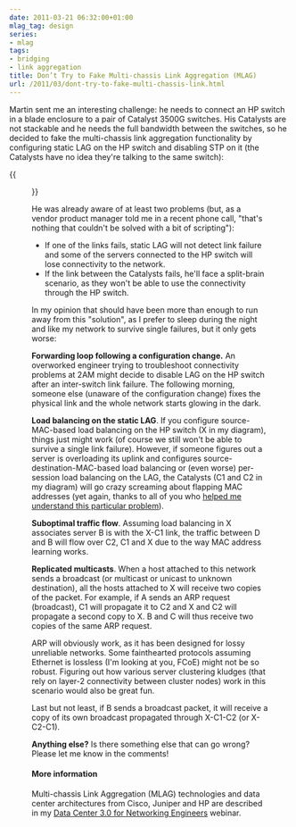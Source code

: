 ```yaml
---
date: 2011-03-21 06:32:00+01:00
mlag_tag: design
series:
- mlag
tags:
- bridging
- link aggregation
title: Don’t Try to Fake Multi-chassis Link Aggregation (MLAG)
url: /2011/03/dont-try-to-fake-multi-chassis-link.html
---
```

Martin sent me an interesting challenge: he needs to connect an HP switch in a blade enclosure to a pair of Catalyst 3500G switches. His Catalysts are not stackable and he needs the full bandwidth between the switches, so he decided to fake the multi-chassis link aggregation functionality by configuring static LAG on the HP switch and disabling STP on it (the Catalysts have no idea they're talking to the same switch):
<!--more-->
{{<figure src="/2011/03/s1600-FakeMLAG.png" caption="Faking MLAG like a boss">}}

He was already aware of at least two problems (but, as a vendor product manager told me in a recent phone call, \"that\'s nothing that couldn\'t be solved with a bit of scripting\"):

-   If one of the links fails, static LAG will not detect link failure and some of the servers connected to the HP switch will lose connectivity to the network.
-   If the link between the Catalysts fails, he'll face a split-brain scenario, as they won't be able to use the connectivity through the HP switch.

In my opinion that should have been more than enough to run away from this "solution", as I prefer to sleep during the night and like my network to survive single failures, but it only gets worse:

**Forwarding loop following a configuration change.** An overworked engineer trying to troubleshoot connectivity problems at 2AM might decide to disable LAG on the HP switch after an inter-switch link failure. The following morning, someone else (unaware of the configuration change) fixes the physical link and the whole network starts glowing in the dark.

**Load balancing on the static LAG**. If you configure source-MAC-based load balancing on the HP switch (X in my diagram), things just might work (of course we still won't be able to survive a single link failure). However, if someone figures out a server is overloading its uplink and configures source-destination-MAC-based load balancing or (even worse) per-session load balancing on the LAG, the Catalysts (C1 and C2 in my diagram) will go crazy screaming about flapping MAC addresses (yet again, thanks to all of you who [helped me understand this particular problem](/2011/01/vmware-vswitch-does-not-support-lacp.html)).

**Suboptimal traffic flow**. Assuming load balancing in X associates server B is with the X-C1 link, the traffic between D and B will flow over C2, C1 and X due to the way MAC address learning works.

**Replicated multicasts**. When a host attached to this network sends a broadcast (or multicast or unicast to unknown destination), all the hosts attached to X will receive two copies of the packet. For example, if A sends an ARP request (broadcast), C1 will propagate it to C2 and X and C2 will propagate a second copy to X. B and C will thus receive two copies of the same ARP request.

ARP will obviously work, as it has been designed for lossy unreliable networks. Some fainthearted protocols assuming Ethernet is lossless (I'm looking at you, FCoE) might not be so robust. Figuring out how various server clustering kludges (that rely on layer-2 connectivity between cluster nodes) work in this scenario would also be great fun.

Last but not least, if B sends a broadcast packet, it will receive a copy of its own broadcast propagated through X-C1-C2 (or X-C2-C1).

**Anything else?** Is there something else that can go wrong? Please let me know in the comments!

#### More information

Multi-chassis Link Aggregation (MLAG) technologies and data center architectures from Cisco, Juniper and HP are described in my [Data Center 3.0 for Networking Engineers](https://www.ipspace.net/DC30) webinar.

